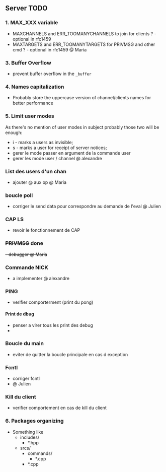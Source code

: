 ## Server TODO

### 1. MAX_XXX variable
- MAXCHANNELS and ERR_TOOMANYCHANNELS to join for clients ? - optional in rfc1459
- MAXTARGETS and ERR_TOOMANYTARGETS for PRIVMSG and other cmd ? - optional in rfc1459
@ Maria
 
### 3. Buffer Overflow
- prevent buffer overflow in the `_buffer`

### 4. Names capitalization
- Probably store the uppercase version of channel/clients names for better performance

### 5. Limit user modes
As there's no mention of user modes in subject probably those two will be enough:
- i - marks a users as invisible;
- s - marks a user for receipt of server notices;
- gerer le mode passer en argument de la commande user
- gerer les mode user / channel 
@ alexandre
### List des users d'un chan 
- ajouter @ aux op 
@ Maria 
###  boucle poll 
- corriger le send data pour correspondre au demande de l'eval 
@ Julien 

### CAP LS 
- revoir le fonctionnement de CAP 

### ~~PRIVMSG~~ done
~~- debugger 
@ Maria~~

### Commande NICK 
- a implementer 
@ alexandre 
### PING
- verifier comporterment (print du pong)

#### Print de dbug
- penser a virer tous les print des debug 
- 
### Boucle du main
- eviter de quitter la boucle principale en cas d exception 

### Fcntl 
- corriger fcntl
- @ Julien 

### Kill du client
- verifier comportement en cas de kill du client 

### 6. Packages organizing
- Something like
  - includes/
    - *.hpp
  - srcs/ 
    - commands/
      - *.cpp
    - *.cpp